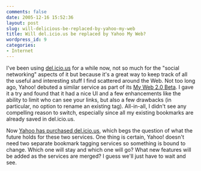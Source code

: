```yaml
---
comments: false
date: 2005-12-16 15:52:36
layout: post
slug: will-delicious-be-replaced-by-yahoo-my-web
title: Will del.icio.us be replaced by Yahoo My Web?
wordpress_id: 9
categories:
- Internet
---
```


I've been using [del.icio.us](http://del.icio.us/) for a while now, not so much for the "social networking" aspects of it but because it's a great way to keep track of all the useful and interesting stuff I find scattered around the Web.  Not too long ago, Yahoo! debuted a similar service as part of its [My Web 2.0 Beta](http://myweb2.search.yahoo.com/). I gave it a try and found that it had a nice UI and a few enhancements like the ability to limit who can see your links, but also a few drawbacks (in particular, no option to rename an existing tag). All-in-all, I didn't see any compelling reason to switch, especially since all my existing bookmarks are already saved in del.icio.us.

Now [Yahoo has purchased del.icio.us](http://blog.del.icio.us/blog/2005/12/yahoo.html), which begs the question of what the future holds for these two services. One thing is certain, Yahoo! doesn't need two separate bookmark tagging services so something is bound to change. Which one will stay and which one will go? What new features will be added as the services are merged? I guess we'll just have to wait and see.
